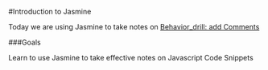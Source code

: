 #Introduction to Jasmine

Today we are using Jasmine to take notes on [Behavior_drill: add Comments](https://github.com/tararoys/BehaviorDrillAddComments)

###Goals

Learn to use Jasmine to take effective notes on Javascript Code Snippets
